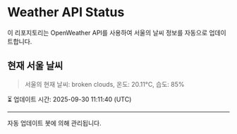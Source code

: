
# Weather API Status

이 리포지토리는 OpenWeather API를 사용하여 서울의 날씨 정보를 자동으로 업데이트합니다.

## 현재 서울 날씨
> 서울의 현재 날씨: broken clouds, 온도: 20.11°C, 습도: 85%

⏳ 업데이트 시간: 2025-09-30 11:11:40 (UTC)

---
자동 업데이트 봇에 의해 관리됩니다.
